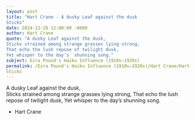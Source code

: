 ```yaml
---
layout: post
title: "Hart Crane - A dusky Leaf against the dusk  
Sticks"
date: 2024-12-28 12:00:00 -0000
author: Hart Crane
quote: "A dusky Leaf against the dusk,  
Sticks strained among strange grasses lying strong, 
That echo the lush repose of twilight dusk, 
Yet whisper to the day’s  shunning song."
subject: Ezra Pound's Haiku Influence (1910s–1920s)
permalink: /Ezra Pound's Haiku Influence (1910s–1920s)/Hart Crane/Hart Crane - A dusky Leaf against the dusk  
Sticks
---
```


A dusky Leaf against the dusk,  
Sticks strained among strange grasses lying strong, 
That echo the lush repose of twilight dusk, 
Yet whisper to the day’s  shunning song.

- Hart Crane
